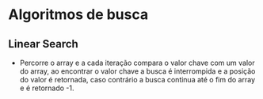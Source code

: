 # Algoritmos de busca  
## Linear Search  
   - Percorre o array e a cada iteração compara o valor chave com um valor do array, ao encontrar o valor chave a busca é interrompida e a posição do valor é retornada, caso contrário a busca continua até o fim do array e é retornado -1.  
